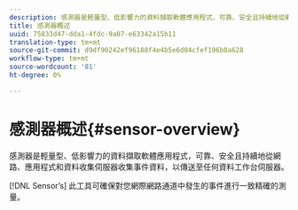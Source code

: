 ```yaml
---
description: 感測器是輕量型、低影響力的資料擷取軟體應用程式，可靠、安全且持續地從網路、應用程式和資料收集伺服器收集事件資料，以傳送至任何資料工作台伺服器。
title: 感測器概述
uuid: 75833d47-dda1-4fdc-9a07-e63342a15b11
translation-type: tm+mt
source-git-commit: d9df90242ef96188f4e4b5e6d04cfef196b0a628
workflow-type: tm+mt
source-wordcount: '81'
ht-degree: 0%

---
```



# 感測器概述{#sensor-overview}

感測器是輕量型、低影響力的資料擷取軟體應用程式，可靠、安全且持續地從網路、應用程式和資料收集伺服器收集事件資料，以傳送至任何資料工作台伺服器。

[!DNL Sensor’s] 此工具可確保對您網際網路通道中發生的事件進行一致精確的測量。
